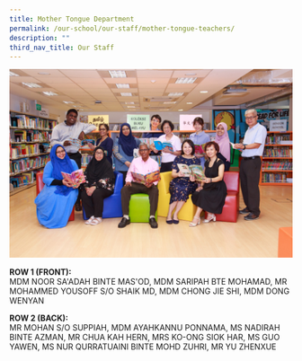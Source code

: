 ```yaml
---
title: Mother Tongue Department
permalink: /our-school/our-staff/mother-tongue-teachers/
description: ""
third_nav_title: Our Staff
---
```

<img src="/images/Mother-Tongue-Department-Informal.jpeg">
<p><strong>ROW 1 (FRONT):</strong><br />MDM NOOR SA'ADAH BINTE MAS'OD, MDM SARIPAH BTE MOHAMAD, MR MOHAMMED&nbsp;YOUSOFF&nbsp;S/O SHAIK&nbsp;MD, MDM CHONG JIE SHI, MDM DONG WENYAN</p>
<p><strong>ROW 2 (BACK):</strong><br />MR MOHAN S/O SUPPIAH, MDM AYAHKANNU PONNAMA, MS NADIRAH BINTE AZMAN, MR CHUA KAH HERN, MRS KO-ONG SIOK HAR, MS GUO YAWEN, MS NUR QURRATUAINI BINTE MOHD ZUHRI, MR YU ZHENXUE</p>